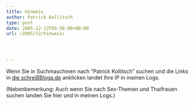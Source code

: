 ```yaml
---
title: Hinweis
author: Patrick Kollitsch
type: post
date: 2005-12-13T05:56:00+00:00
url: /2005/12/hinweis/




---
```

Wenn Sie in Suchmaschinen nach &#8220;Patrick Kollitsch&#8221; suchen und die Links in [die schreiBBloga.de][1] anklicken landet Ihre IP in meinen Logs. 

(Nebenbemerkung: Auch wenn Sie nach Sex-Themen und Thaifrauen suchen landen Sie hier und in meinen Logs.)

 [1]: http://die.schreibbloga.de/